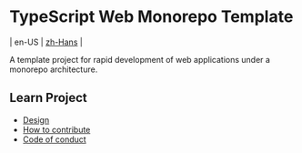 # TypeScript Web Monorepo Template

| en-US | [zh-Hans](../../README.md) |

A template project for rapid development of web applications under a monorepo architecture.

## Learn Project

- [Design](./DESIGN.md)
- [How to contribute](./CONTRIBUTING.md)
- [Code of conduct](../../CODE_OF_CONDUCT.md)
